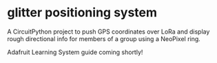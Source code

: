 glitter positioning system
==========================

A CircuitPython project to push GPS coordinates over LoRa and display rough
directional info for members of a group using a NeoPixel ring.

Adafruit Learning System guide coming shortly!
